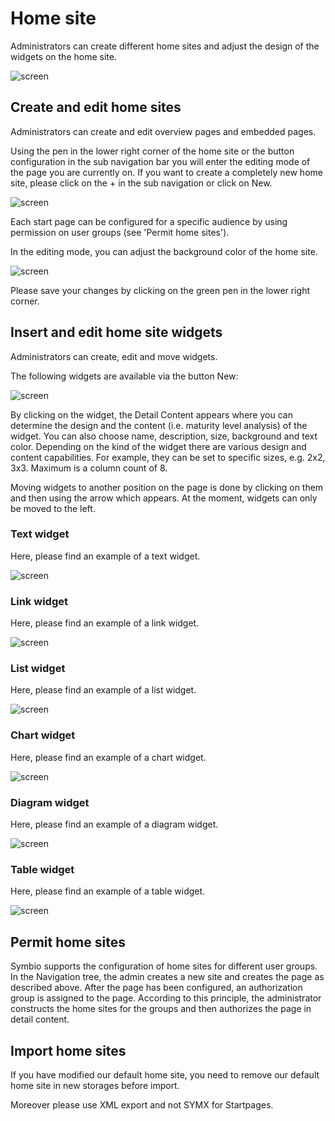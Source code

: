 # Home site

Administrators can create different home sites and adjust the design of the widgets on the home site. 

![screen](./media/home_site.png)

## Create and edit home sites

Administrators can create and edit overview pages and embedded pages.

Using the pen in the lower right corner of the home site or the button configuration in the sub navigation bar you will enter the editing mode of the page you are currently on. 
If you want to create a completely new home site, please click on the + in the sub navigation or click on New.

![screen](./media/create_home_site.png)

Each start page can be configured for a specific audience by using permission on user groups (see 'Permit home sites'). 

In the editing mode, you can adjust the background color of the home site.

![screen](./media/edit_home_site.png)

Please save your changes by clicking on the green pen in the lower right corner.

## Insert and edit home site widgets

Administrators can create, edit and move widgets.

The following widgets are available via the button New:

![screen](./media/widgets.png)

By clicking on the widget, the Detail Content appears where you can determine the design and the content (i.e. maturity level analysis) of the widget. 
You can also choose name, description, size, background and text color. 
Depending on the kind of the widget there are various design and content capabilities. For example, they can be set to specific sizes, e.g. 2x2, 3x3. Maximum is a column count of 8.

Moving widgets to another position on the page is done by clicking on them and then using the arrow which appears. At the moment, widgets can only be moved to the left.

### Text widget

Here, please find an example of a text widget.

![screen](./media/textwidget.png)

### Link widget

Here, please find an example of a link widget.

![screen](./media/linkwidget.png)

### List widget

Here, please find an example of a list widget.

![screen](./media/listwidget.png)

### Chart widget

Here, please find an example of a chart widget.

![screen](./media/chartwidget.png)

### Diagram widget

Here, please find an example of a diagram widget.

![screen](./media/diagramwidget.png)

### Table widget

Here, please find an example of a table widget.

![screen](./media/tablewidget.png)

## Permit home sites

Symbio supports the configuration of home sites for different user groups. In the Navigation tree, the admin creates a new site and creates the page as described above. After the page has been configured, an authorization group is assigned to the page. According to this principle, the administrator constructs the home sites for the groups and then authorizes the page in detail content.

## Import home sites

If you have modified our default home site, you need to remove our default home site in new storages before import.

Moreover please use XML export and not SYMX for Startpages.